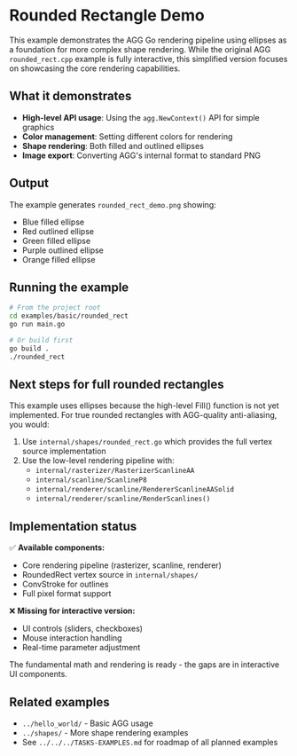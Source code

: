 # Rounded Rectangle Demo

This example demonstrates the AGG Go rendering pipeline using ellipses as a foundation for more complex shape rendering. While the original AGG `rounded_rect.cpp` example is fully interactive, this simplified version focuses on showcasing the core rendering capabilities.

## What it demonstrates

- **High-level API usage**: Using the `agg.NewContext()` API for simple graphics
- **Color management**: Setting different colors for rendering
- **Shape rendering**: Both filled and outlined ellipses
- **Image export**: Converting AGG's internal format to standard PNG

## Output

The example generates `rounded_rect_demo.png` showing:

- Blue filled ellipse
- Red outlined ellipse
- Green filled ellipse
- Purple outlined ellipse
- Orange filled ellipse

## Running the example

```bash
# From the project root
cd examples/basic/rounded_rect
go run main.go

# Or build first
go build .
./rounded_rect
```

## Next steps for full rounded rectangles

This example uses ellipses because the high-level Fill() function is not yet implemented. For true rounded rectangles with AGG-quality anti-aliasing, you would:

1. Use `internal/shapes/rounded_rect.go` which provides the full vertex source implementation
2. Use the low-level rendering pipeline with:
   - `internal/rasterizer/RasterizerScanlineAA`
   - `internal/scanline/ScanlineP8`
   - `internal/renderer/scanline/RendererScanlineAASolid`
   - `internal/renderer/scanline/RenderScanlines()`

## Implementation status

✅ **Available components:**

- Core rendering pipeline (rasterizer, scanline, renderer)
- RoundedRect vertex source in `internal/shapes/`
- ConvStroke for outlines
- Full pixel format support

❌ **Missing for interactive version:**

- UI controls (sliders, checkboxes)
- Mouse interaction handling
- Real-time parameter adjustment

The fundamental math and rendering is ready - the gaps are in interactive UI components.

## Related examples

- `../hello_world/` - Basic AGG usage
- `../shapes/` - More shape rendering examples
- See `../../../TASKS-EXAMPLES.md` for roadmap of all planned examples
